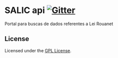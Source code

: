 # SALIC api [![Gitter](https://badges.gitter.im/Lafaiet/Busca-Rouanet.svg)](https://gitter.im/Lafaiet/Busca-Rouanet?utm_source=badge&utm_medium=badge&utm_campaign=pr-badge)

Portal para buscas de dados referentes a Lei Rouanet


## License

Licensed under the [GPL License](http://www.gnu.org/licenses/gpl.html).
